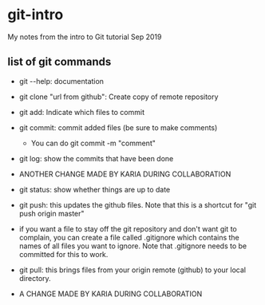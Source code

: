 # git-intro
My notes from the intro to Git tutorial Sep 2019

## list of git commands

 - git --help: documentation
 - git clone "url from github": Create copy of remote repository
 - git add: Indicate which files to commit
 - git commit: commit added files (be sure to make comments)
	- You can do git commit -m "comment"
 - git log: show the commits that have been done
 - ANOTHER CHANGE MADE BY KARIA DURING COLLABORATION
 - git status: show whether things are up to date
 - git push: this updates the github files. Note that this is a shortcut for "git push origin master"
 - if you want a file to stay off the git repository and don't want git to complain, you can create a file called .gitignore which contains the names of all files you want to ignore. Note that .gitignore needs to be committed for this to work.
 - git pull: this brings files from your origin remote (github) to your local directory.


- A CHANGE MADE BY KARIA DURING COLLABORATION
